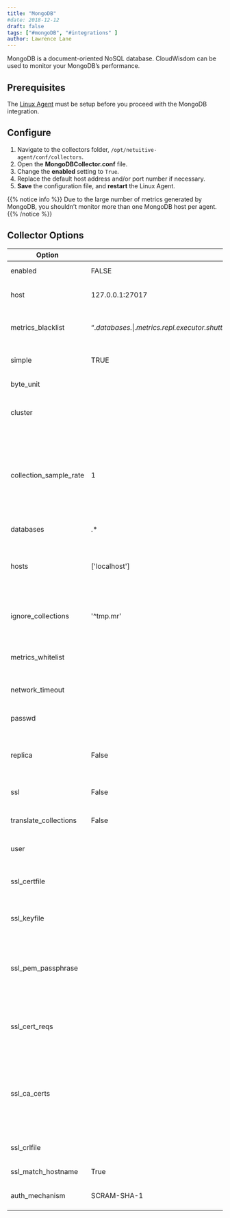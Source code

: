 ```yaml
---
title: "MongoDB"
#date: 2018-12-12
draft: false
tags: ["#mongoDB", "#integrations" ]
author: Lawrence Lane
---
```

 MongoDB is a document-oriented NoSQL database. CloudWisdom can be used to monitor your MongoDB’s performance.

## Prerequisites

The [Linux Agent][1] must be setup before you proceed with the MongoDB integration.

## Configure

1. Navigate to the collectors folder, `/opt/netuitive-agent/conf/collectors`.
2. Open the **MongoDBCollector.conf** file.
3. Change the **enabled** setting to `True`.
4. Replace the default host address and/or port number if necessary.
5. **Save** the configuration file, and **restart** the Linux Agent.

{{% notice info %}}
Due to the large number of metrics generated by MongoDB, you shouldn’t monitor more than one MongoDB host per agent.
{{% /notice %}}

## Collector Options

| Option                 | Default                                                                                                                                                | Description                                                                                                                                                                                                                |
|------------------------|--------------------------------------------------------------------------------------------------------------------------------------------------------|----------------------------------------------------------------------------------------------------------------------------------------------------------------------------------------------------------------------------|
| enabled                | FALSE                                                                                                                                                  | Enable collecting these metrics.                                                                                                                                                                                           |
| host                   | 127.0.0.1:27017                                                                                                                                        | A single hostname(:port) to collect from. Overrides hosts.                                                                                                                                                                 |
| metrics_blacklist      | “.*databases.*\|.*metrics.repl.executor.shuttingDown.*\|.*storageEngine.*\|.*writeBacksQueued.*\|.*mem.supported.*\|.*tcmallocformattedString.*\|^percent.*” | Regex list to match metrics to block. Mutually exclusive with metrics_whitelistoption.                                                                                                                                     |
| simple                 | TRUE                                                                                                                                                   | Set to “True” to only collect the same metrics as mongostat.                                                                                                                                                               |
| byte_unit              |                                                                                                                                                        | Default numeric output(s).                                                                                                                                                                                                 |
| cluster                |                                                                                                                                                        | If this node is part of a cluster, the collector will collect metrics on the cluster health.                                                                                                                               |
| collection_sample_rate | 1                                                                                                                                                      | Only send stats for a consistent subset of collections. This is applied after collections are ignored via the ignore_collectionssetting. Sampling uses crc32 to ensure consistency across replicas. Value between 0 and 1. |
| databases              | .*                                                                                                                                                     | A regex of databases to gather metrics for.                                                                                                                                                                                |
| hosts                  | ['localhost']                                                                                                                                          | An array of hostname(:port) elements to collect metrics from. Set an alias by prefixing “host:port” with alias@                                                                                                            |
| ignore_collections     | '^tmp\.mr\'                                                                                                                                            | A regex of which collections to ignore. MapReduce temporary collections (tmp.mr.*)are ignored by default.                                                                                                                  |
| metrics_whitelist      |                                                                                                                                                        | Regex list to match metrics to transmit. Mutually exclusive with metrics_blacklistoption.                                                                                                                                  |
| network_timeout        |                                                                                                                                                        | Timeout for mongodb connection (in milliseconds).                                                                                                                                                                          |
| passwd                 |                                                                                                                                                        | Password for authenticated login (optional).                                                                                                                                                                               |
| replica                | False                                                                                                                                                  | Set to “True” to enable replica set logging. Reports health of individual nodes as well as basic aggregate stats.                                                                                                          |
| ssl                    | False                                                                                                                                                  | Set to “True” to enable SSL connections to the MongoDB server.                                                                                                                                                             |
| translate_collections  | False                                                                                                                                                  | Translate dot (.) to underscores (_) in collection names.                                                                                                                                                                  |
| user                   |                                                                                                                                                        | User name for authenticated login (optional).                                                                                                                                                                              |
| ssl_certfile           |                                                                                                                                                        | The certificate file used to identify the local connection against mongod.
| ssl_keyfile            |																			  | The private keyfile used to identify the local connection against mongod.
| ssl_pem_passphrase     |																			  | The password or passphrase for decrypting the private key in ssl_certfile or ssl_keyfile. Only necessary if the private key is encrypted.
| ssl_cert_reqs          |																			  | Specifies whether a certificate is required from the other side of the connection, and whether it will be validated if provided.
| ssl_ca_certs           |																			  | The ca_certs file contains a set of concatenated certification authority certificates, which are used to validate certificates passed from the other end of the connection.
| ssl_crlfile            |																			  | The path to a PEM or DER formatted certificate revocation list.
| ssl_match_hostname     | True																			  | Enables hostname verification.
| auth_mechanism         | SCRAM-SHA-1																		  | The default MongoDB authentication mechanism.

[1]: /integrations/agents/linux-agent
